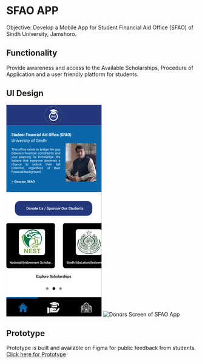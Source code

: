 # SFAO APP
Objective: Develop a Mobile App for Student Financial Aid Office (SFAO) of Sindh University, Jamshoro.

## Functionality 
Provide awareness and access to the Available Scholarships, Procedure of Application and a user friendly platform for students.

## UI Design
![Home Screen of SFAO App](/Screen_home.png) ![Donors Screen of SFAO App](https://drive.google.com/file/d/1ctjFv8-QGLqnQfs1hKI3m3GpqRrZvc83/view?usp=drive_link)

## Prototype
Prototype is built and available on Figma for public feedback from students.
[Click here for Prototype](https://www.figma.com/proto/1ezq25GuufTUp2aSIFXBkm/UoS-SFAO-App?type=design&node-id=17-141&t=RSWYWJfBNbuPmv8u-1&scaling=scale-down&page-id=11%3A88&starting-point-node-id=17%3A141&mode=design)
